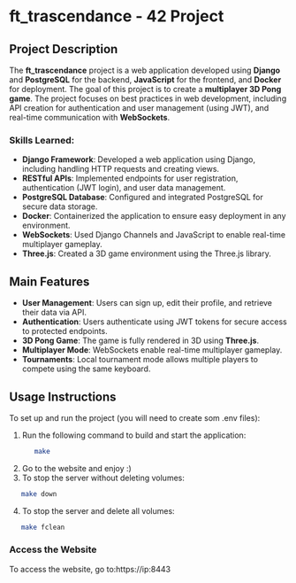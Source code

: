 # ft_trascendance - 42 Project

## **Project Description**

The **ft_trascendance** project is a web application developed using **Django** and **PostgreSQL** for the backend, **JavaScript** for the frontend, and **Docker** for deployment. The goal of this project is to create a **multiplayer 3D Pong game**. The project focuses on best practices in web development, including API creation for authentication and user management (using JWT), and real-time communication with **WebSockets**.

### **Skills Learned:**
- **Django Framework**: Developed a web application using Django, including handling HTTP requests and creating views.
- **RESTful APIs**: Implemented endpoints for user registration, authentication (JWT login), and user data management.
- **PostgreSQL Database**: Configured and integrated PostgreSQL for secure data storage.
- **Docker**: Containerized the application to ensure easy deployment in any environment.
- **WebSockets**: Used Django Channels and JavaScript to enable real-time multiplayer gameplay.
- **Three.js**: Created a 3D game environment using the Three.js library.

## **Main Features**

- **User Management**: Users can sign up, edit their profile, and retrieve their data via API.
- **Authentication**: Users authenticate using JWT tokens for secure access to protected endpoints.
- **3D Pong Game**: The game is fully rendered in 3D using **Three.js**.
- **Multiplayer Mode**: WebSockets enable real-time multiplayer gameplay.
- **Tournaments**: Local tournament mode allows multiple players to compete using the same keyboard.

## **Usage Instructions**

To set up and run the project (you will need to create som .env files):

1. Run the following command to build and start the application:
   ```bash
      make
   ```
2.  Go to the website and enjoy :)
3.  To stop the server without deleting volumes:
   ```bash
      make down
   ```
4.  To stop the server and delete all volumes:
   ```bash
      make fclean
   ```

### **Access the Website**
To access the website, go to:https://ip:8443

